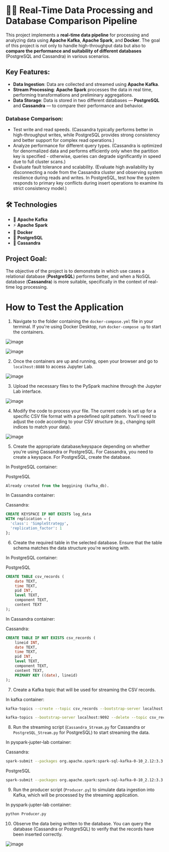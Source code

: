 # 🔄💾 Real-Time Data Processing and Database Comparison Pipeline

This project implements a **real-time data pipeline** for processing and analyzing data using **Apache Kafka**, **Apache Spark**, and **Docker**. The goal of this project is not only to handle high-throughput data but also to **compare the performance and suitability of different databases** (PostgreSQL and Cassandra) in various scenarios.

## Key Features:
- **Data Ingestion**: Data are collected and streamed using **Apache Kafka**.
- **Stream Processing**: **Apache Spark** processes the data in real time, performing transformations and preliminary aggregations.
- **Data Storage**: Data is stored in two different databases — **PostgreSQL** and **Cassandra** — to compare their performance and behavior.

### Database Comparison: 
- Test write and read speeds. (Cassandra typically performs better in high-throughput writes, while PostgreSQL provides strong consistency and better support for complex read operations.)
- Analyze performance for different query types. (Cassandra is optimized for denormalized data and performs efficiently only when the partition key is specified - otherwise, queries can degrade significantly in speed due to full cluster scans.)
- Evaluate fault tolerance and scalability. (Evaluate high availability by disconnecting a node from the Cassandra cluster and observing system resilience during reads and writes. In PostgreSQL, test how the system responds to primary key conflicts during insert operations to examine its strict consistency model.)

## 🛠️ Technologies

- 📨 **Apache Kafka**
- ⚡ **Apache Spark**
- 🐳 **Docker**
- 🐘 **PostgreSQL**
- 🍃 **Cassandra**


## Project Goal:
The objective of the project is to demonstrate in which use cases a relational database (**PostgreSQL**) performs better, and when a NoSQL database (**Cassandra**) is more suitable, specifically in the context of real-time log processing.

# How to Test the Application

1. Navigate to the folder containing the `docker-compose.yml` file in your terminal. If you're using Docker Desktop, run `docker-compose up` to start the containers.

![image](https://github.com/user-attachments/assets/51d48300-c1ac-496d-8f0d-0cf401bfab2c)

![image](https://github.com/user-attachments/assets/fae128d7-0c0b-4e0e-b73c-e1229d25cebd)

2. Once the containers are up and running, open your browser and go to `localhost:8888` to access Jupyter Lab.

![image](https://github.com/user-attachments/assets/dec8202c-a5ec-4f96-81ec-e95c1a776945)

3. Upload the necessary files to the PySpark machine through the Jupyter Lab interface.

![image](https://github.com/user-attachments/assets/573f01e0-9757-4bfa-b75d-d49b413dc888)

4. Modify the code to process your file. The current code is set up for a specific CSV file format with a predefined split pattern. You'll need to adjust the code according to your CSV structure (e.g., changing split indices to match your data).

![image](https://github.com/user-attachments/assets/75ecc911-ce73-46e8-b0a3-5620ab62706a)


5. Create the appropriate database/keyspace depending on whether you're using Cassandra or PostgreSQL. For Cassandra, you need to create a keyspace. For PostgreSQL, create the database.

In PostgreSQL container:

PostgreSQL
```sql
Already created from the beggining (kafka_db).

```
In Cassandra container:

Cassandra:
```sql
CREATE KEYSPACE IF NOT EXISTS log_data
WITH replication = {
  'class': 'SimpleStrategy',
  'replication_factor': 1
};
```
6. Create the required table in the selected database. Ensure that the table schema matches the data structure you're working with.

In PostgreSQL container:

PostgreSQL
```sql
CREATE TABLE csv_records (
    date TEXT,
    time TEXT,
    pid INT,
    level TEXT,
    component TEXT,
    content TEXT
);
```
In Cassandra container:

Cassandra:
```sql
CREATE TABLE IF NOT EXISTS csv_records (
    lineid INT,
    date TEXT,
    time TEXT,
    pid INT,
    level TEXT,
    component TEXT,
    content TEXT,
    PRIMARY KEY ((date), lineid)
);
```
7. Create a Kafka topic that will be used for streaming the CSV records.

In kafka container:

```bash
kafka-topics --create --topic csv_records --bootstrap-server localhost:9092 --partitions 1 --replication-factor 1

kafka-topics --bootstrap-server localhost:9092 --delete --topic csv_records
```

8. Run the streaming script (`Cassandra_Stream.py` for Cassandra or `PostgreSQL_Stream.py` for PostgreSQL) to start streaming the data.

In pyspark-jupter-lab container:

Cassandra:
```bash
spark-submit --packages org.apache.spark:spark-sql-kafka-0-10_2.12:3.3.0,com.datastax.spark:spark-cassandra-connector_2.12:3.0.0 Cassandra_stream.py
```
PostgreSQL
```bash
spark-submit --packages org.apache.spark:spark-sql-kafka-0-10_2.12:3.3.0,com.datastax.spark:spark-cassandra-connector_2.12:3.0.0,org.postgresql:postgresql:42.7.4 PostgreSQL_stream.py
```
9. Run the producer script (`Producer.py`) to simulate data ingestion into Kafka, which will be processed by the streaming application.

In pyspark-jupter-lab container:

```bash
python Producer.py
```
10. Observe the data being written to the database. You can query the database (Cassandra or PostgreSQL) to verify that the records have been inserted correctly.

![image](https://github.com/user-attachments/assets/ba8dff7c-0354-46d5-9020-2c2b3a10c9c5)
